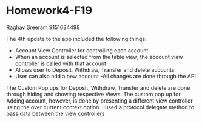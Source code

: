 # Homework4-F19
Raghav Sreeram
9151634498 


The 4th update to the app included the following things: 
- Account View Controller for controlling each account
- When an account is selected from the table view, the account view controller is called with that account
- Allows user to Deposit, Withdraw, Transfer and delete accounts
- User can also add a new account
-All changes are done through the API 


The Custom Pop ups for Deposit, Withdraw, Transfer and delete are done through hiding and showing respective Views.
The custom pop up for Adding account, however, is done by presenting a different view controller using the over current context option. I used a protocol delegate method to pass data between the view controllers


